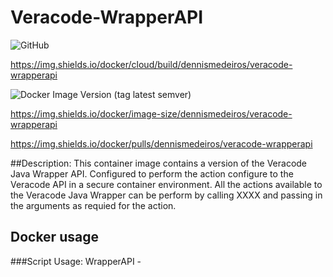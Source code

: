 # Veracode-WrapperAPI

![GitHub](https://img.shields.io/github/license/dennismedeiros/veracode-wrapperapi-container?style=plastic)

https://img.shields.io/docker/cloud/build/dennismedeiros/veracode-wrapperapi

![Docker Image Version (tag latest semver)](https://img.shields.io/docker/v/dennismedeiros/veracode-wrapperapi/latest)

https://img.shields.io/docker/image-size/dennismedeiros/veracode-wrapperapi

https://img.shields.io/docker/pulls/dennismedeiros/veracode-wrapperapi

##Description: 
This container image contains a version of the Veracode Java Wrapper API. Configured to perform the action configure to the Veracode API in a secure container environment. All the actions available to the Veracode Java Wrapper can be perform by calling XXXX and passing in the arguments as requied for the action. 

## Docker usage


###Script Usage: 
WrapperAPI -<actions>


